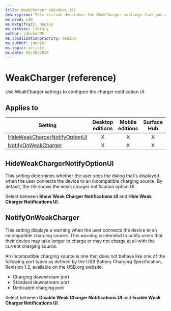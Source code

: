 ```yaml
---
title: WeakCharger (Windows 10)
description: This section describes the WeakCharger settings that you can configure in provisioning packages for Windows 10 using Windows Configuration Designer.
ms.prod: w10
ms.mktglfcycl: deploy
ms.sitesec: library
author: jdeckerMS
ms.localizationpriority: medium
ms.author: jdecker
ms.topic: article
ms.date: 04/30/2018
---
```


# WeakCharger (reference)


Use WeakCharger settings to configure the charger notification UI.


## Applies to

| Setting   | Desktop editions | Mobile editions | Surface Hub | HoloLens | IoT Core |
| --- | :---: | :---: | :---: | :---: | :---: |
| [HideWeakChargerNotifyOptionUI](#hideweakchargernotifyoptionui) | X | X | X |  |   |
| [NotifyOnWeakCharger](#notifyonweakcharger) | X | X | X |  |   |


## HideWeakChargerNotifyOptionUI

This setting determines whether the user sees the dialog that's displayed when the user connects the device to an incompatible charging source. By default, the OS shows the weak charger notification option UI. 

Select between **Show Weak Charger Notifications UI** and **Hide Weak Charger Notifications UI**.

## NotifyOnWeakCharger

This setting displays a warning when the user connects the device to an incompatible charging source. This warning is intended to notify users that their device may take longer to charge or may not charge at all with the current charging source.

An incompatible charging source is one that does not behave like one of the following port types as defined by the USB Battery Charging Specification, Revision 1.2, available on the USB.org website:
- Charging downstream port
- Standard downstream port 
- Dedicated charging port

Select between **Disable Weak Charger Notifications UI** and **Enable Weak Charger Notifications UI**.

